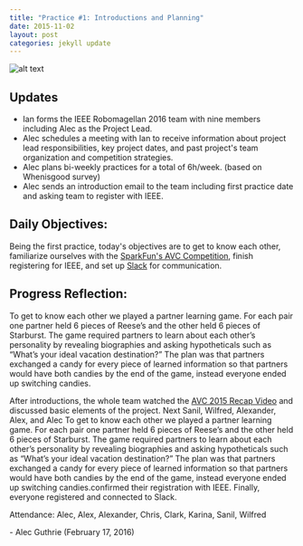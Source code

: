 ```yaml
---
title: "Practice #1: Introductions and Planning"
date: 2015-11-02
layout: post
categories: jekyll update
---
```



![alt
text](http://i.imgur.com/lRT0W5Z.jpg
"Logo Title Text 1")


## Updates

* Ian forms the IEEE Robomagellan 2016 team with nine members including Alec as
  the Project Lead.
* Alec schedules a meeting with Ian to receive information about project lead
  responsibilities, key project dates, and past project's team organization and
  competition strategies.
* Alec plans bi\-weekly practices for a total of 6h/week. (based on Whenisgood
  survey)
* Alec sends an introduction email to the team including first practice date and
  asking team to register with IEEE.

## Daily Objectives:
   Being the first practice, today's objectives are to get to know each other,
familiarize ourselves with the [SparkFun's AVC Competition](https://avc.sparkfun.com/), finish registering for IEEE, and set up [Slack](https://slack.com/) for communication.

## Progress Reflection:
To get to know each other we played a partner learning game. For each pair one
partner held 6 pieces of Reese’s and the other held 6 pieces of Starburst. The
game required partners to learn about each other’s personality by revealing
biographies and asking hypotheticals such as “What’s your ideal vacation
destination?” The plan was that partners exchanged a candy for every piece of
learned information so that partners would have both candies by the end of the
game, instead everyone ended up switching candies.
   
After introductions, the whole team watched the [AVC 2015 Recap
Video](https://www.youtube.com/watch?v=tZ3fpZFWHDM) and discussed basic elements
of the project. Next Sanil, Wilfred, Alexander, Alex, and Alec To get to know
each other we played a partner learning game. For each pair one partner held 6
pieces of Reese’s and the other held 6 pieces of Starburst. The game required
partners to learn about each other’s personality by revealing biographies and
asking hypotheticals such as “What’s your ideal vacation destination?” The plan
was that partners exchanged a candy for every piece of learned information so
that partners would have both candies by the end of the game, instead everyone
ended up switching candies.confirmed their registration with IEEE. Finally,
everyone registered and connected to Slack.

Attendance: Alec, Alex, Alexander, Chris, Clark, Karina, Sanil, Wilfred

\- Alec Guthrie (February 17, 2016)
